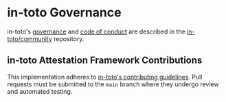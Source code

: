 # in-toto Governance

in-toto's
[governance](https://github.com/in-toto/community/blob/main/GOVERNANCE.md) and
[code of conduct](https://github.com/in-toto/community/blob/main/CODE-OF-CONDUCT.md)
are described in the [in-toto/community](https://github.com/in-toto/community)
repository.

## in-toto Attestation Framework Contributions

This implementation adheres to
[in-toto's contributing guidelines](https://github.com/in-toto/community/blob/main/CONTRIBUTING.md).
Pull requests must be submitted to the `main` branch where they undergo review
and automated testing.
